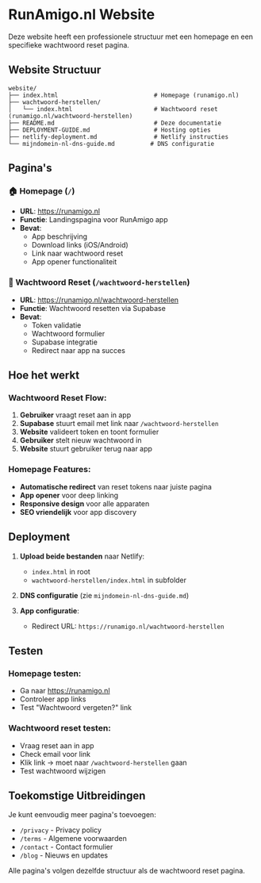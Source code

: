 # RunAmigo.nl Website

Deze website heeft een professionele structuur met een homepage en een specifieke wachtwoord reset pagina.

## Website Structuur

```
website/
├── index.html                           # Homepage (runamigo.nl)
├── wachtwoord-herstellen/
│   └── index.html                       # Wachtwoord reset (runamigo.nl/wachtwoord-herstellen)
├── README.md                            # Deze documentatie
├── DEPLOYMENT-GUIDE.md                  # Hosting opties
├── netlify-deployment.md                # Netlify instructies
└── mijndomein-nl-dns-guide.md          # DNS configuratie
```

## Pagina's

### 🏠 Homepage (`/`)
- **URL**: https://runamigo.nl
- **Functie**: Landingspagina voor RunAmigo app
- **Bevat**: 
  - App beschrijving
  - Download links (iOS/Android)
  - Link naar wachtwoord reset
  - App opener functionaliteit

### 🔑 Wachtwoord Reset (`/wachtwoord-herstellen`)
- **URL**: https://runamigo.nl/wachtwoord-herstellen
- **Functie**: Wachtwoord resetten via Supabase
- **Bevat**:
  - Token validatie
  - Wachtwoord formulier
  - Supabase integratie
  - Redirect naar app na succes

## Hoe het werkt

### Wachtwoord Reset Flow:
1. **Gebruiker** vraagt reset aan in app
2. **Supabase** stuurt email met link naar `/wachtwoord-herstellen`
3. **Website** valideert token en toont formulier
4. **Gebruiker** stelt nieuw wachtwoord in
5. **Website** stuurt gebruiker terug naar app

### Homepage Features:
- **Automatische redirect** van reset tokens naar juiste pagina
- **App opener** voor deep linking
- **Responsive design** voor alle apparaten
- **SEO vriendelijk** voor app discovery

## Deployment

1. **Upload beide bestanden** naar Netlify:
   - `index.html` in root
   - `wachtwoord-herstellen/index.html` in subfolder

2. **DNS configuratie** (zie `mijndomein-nl-dns-guide.md`)

3. **App configuratie**:
   - Redirect URL: `https://runamigo.nl/wachtwoord-herstellen`

## Testen

### Homepage testen:
- Ga naar https://runamigo.nl
- Controleer app links
- Test "Wachtwoord vergeten?" link

### Wachtwoord reset testen:
- Vraag reset aan in app
- Check email voor link
- Klik link → moet naar `/wachtwoord-herstellen` gaan
- Test wachtwoord wijzigen

## Toekomstige Uitbreidingen

Je kunt eenvoudig meer pagina's toevoegen:
- `/privacy` - Privacy policy
- `/terms` - Algemene voorwaarden  
- `/contact` - Contact formulier
- `/blog` - Nieuws en updates

Alle pagina's volgen dezelfde structuur als de wachtwoord reset pagina. 